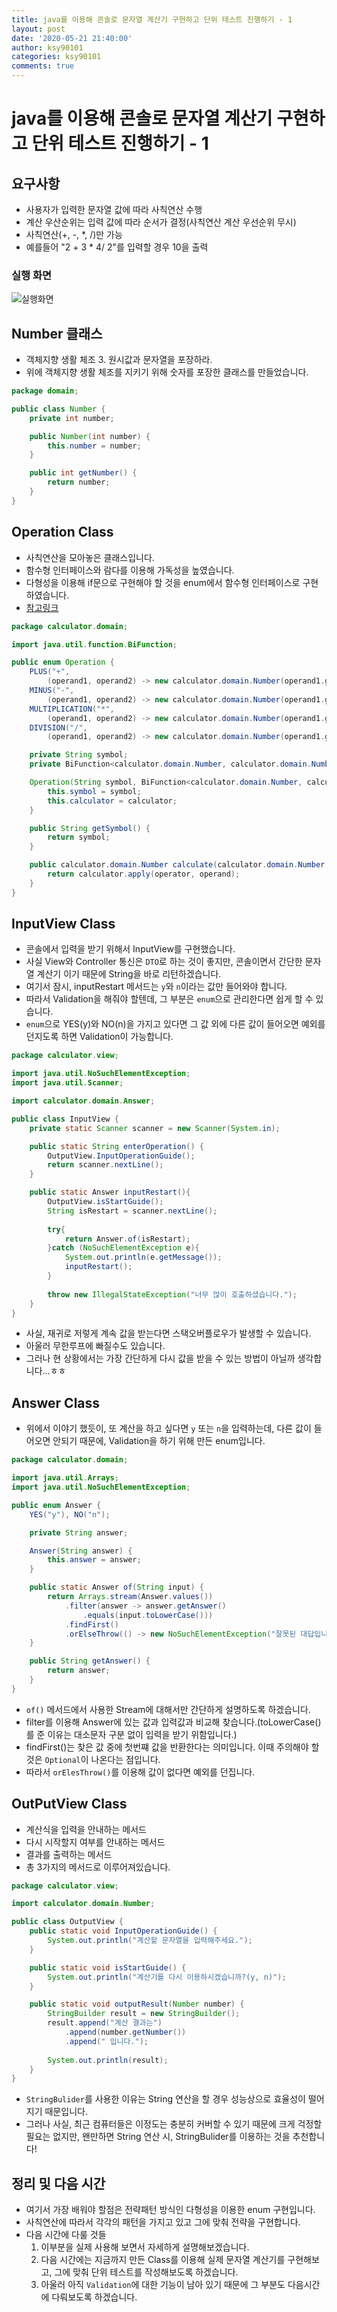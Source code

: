 ```yaml
---
title: java를 이용해 콘솔로 문자열 계산기 구현하고 단위 테스트 진행하기 - 1
layout: post
date: '2020-05-21 21:40:00'
author: ksy90101
categories: ksy90101
comments: true
---
```


# java를 이용해 콘솔로 문자열 계산기 구현하고 단위 테스트 진행하기 - 1

## 요구사항
- 사용자가 입력한 문자열 값에 따라 사칙연산 수행
- 계산 우산순위는 입력 값에 따라 순서가 결정(사칙연산 계산 우선순위 무시)
- 사칙연산(+, -, *, /)만 가능
- 예를들어 "2 + 3 * 4/ 2"를 입력할 경우 10을 출력

### 실행 화면
![실행화면](/assets/image/java-calculator-test-1/calculator1.PNG)

## Number 클래스
- 객체지향 생활 체조 3. 원시값과 문자열을 포장하라.
- 위에 객체지향 생활 체조를 지키기 위해 숫자를 포장한 클래스를 만들었습니다.

````java
package domain;

public class Number {
	private int number;

	public Number(int number) {
		this.number = number;
	}

	public int getNumber() {
		return number;
	}
}
````

## Operation Class 
- 사칙연산을 모아놓은 클래스입니다.
- 함수형 인터페이스와 람다를 이용해 가독성을 높였습니다.
- 다형성을 이용해 if문으로 구현해야 할 것을 enum에서 함수형 인터페이스로 구현하였습니다.
- [참고링크](https://www.slipp.net/questions/566)

```java
package calculator.domain;

import java.util.function.BiFunction;

public enum Operation {
	PLUS("+",
		(operand1, operand2) -> new calculator.domain.Number(operand1.getNumber() + operand2.getNumber())),
	MINUS("-",
		(operand1, operand2) -> new calculator.domain.Number(operand1.getNumber() - operand2.getNumber())),
	MULTIPLICATION("*",
		(operand1, operand2) -> new calculator.domain.Number(operand1.getNumber() * operand2.getNumber())),
	DIVISION("/",
		(operand1, operand2) -> new calculator.domain.Number(operand1.getNumber() / operand2.getNumber()));

	private String symbol;
	private BiFunction<calculator.domain.Number, calculator.domain.Number, calculator.domain.Number> calculator;

	Operation(String symbol, BiFunction<calculator.domain.Number, calculator.domain.Number, calculator.domain.Number> calculator) {
		this.symbol = symbol;
		this.calculator = calculator;
	}

	public String getSymbol() {
		return symbol;
	}

	public calculator.domain.Number calculate(calculator.domain.Number operator, calculator.domain.Number operand) {
		return calculator.apply(operator, operand);
	}
}
```

## InputView Class

- 콘솔에서 입력을 받기 위해서 InputView를 구현했습니다.
- 사실 View와 Controller 통신은 `DTO`로 하는 것이 좋지만, 콘솔이면서 간단한 문자열 계산기 이기 때문에 String을 바로 리턴하겠습니다.
- 여기서 잠시, inputRestart 메서드는 `y`와 `n`이라는 값만 들어와야 합니다.
- 따라서 Validation을 해줘야 할텐데, 그 부분은 `enum`으로 관리한다면 쉽게 할 수 있습니다.
- `enum`으로 YES(y)와 NO(n)을 가지고 있다면 그 값 외에 다른 값이 들어오면 예외를 던지도록 하면 Validation이 가능합니다.

````java
package calculator.view;

import java.util.NoSuchElementException;
import java.util.Scanner;

import calculator.domain.Answer;

public class InputView {
    private static Scanner scanner = new Scanner(System.in);

    public static String enterOperation() {
        OutputView.InputOperationGuide();
        return scanner.nextLine();
    }

    public static Answer inputRestart(){
        OutputView.isStartGuide();
        String isRestart = scanner.nextLine();
        
        try{
            return Answer.of(isRestart);
        }catch (NoSuchElementException e){
            System.out.println(e.getMessage());
            inputRestart();
        }
        
        throw new IllegalStateException("너무 많이 호출하셨습니다.");
    }
}
````

- 사실, 재귀로 저렇게 계속 값을 받는다면 스택오버플로우가 발생할 수 있습니다.
- 아울러 무한루프에 빠질수도 있습니다.
- 그러나 현 상황에서는 가장 간단하게 다시 값을 받을 수 있는 방법이 아닐까 생각합니다...ㅎㅎ

## Answer Class
- 위에서 이야기 했듯이, 또 계산을 하고 싶다면 `y` 또는 `n`을 입력하는데, 다른 값이 들어오면 안되기 때문에, Validation을 하기 위해 만든 enum입니다.

````java
package calculator.domain;

import java.util.Arrays;
import java.util.NoSuchElementException;

public enum Answer {
    YES("y"), NO("n");

    private String answer;

    Answer(String answer) {
        this.answer = answer;
    }

    public static Answer of(String input) {
        return Arrays.stream(Answer.values())
            .filter(answer -> answer.getAnswer()
                .equals(input.toLowerCase()))
            .findFirst()
            .orElseThrow(() -> new NoSuchElementException("잘못된 대답입니다. y 또는 n을 입력해주세요."));
    }

    public String getAnswer() {
        return answer;
    }
}
````

- `of()` 메서드에서 사용한 Stream에 대해서만 간단하게 설명하도록 하겠습니다.
- filter를 이용해 Answer에 있는 값과 입력값과 비교해 찾습니다.(toLowerCase()를 준 이유는 대소문자 구분 없이 입력을 받기 위함입니다.)
- findFirst()는 찾은 값 중에 첫번쨰 값을 반환한다는 의미입니다. 이때 주의해야 할 것은 `Optional`이 나온다는 점입니다.
- 따라서 `orElesThrow()`를 이용해 값이 없다면 예외를 던집니다.

## OutPutView Class
- 계산식을 입력을 안내하는 메서드
- 다시 시작할지 여부를 안내하는 메서드
- 결과를 출력하는 메서드
- 총 3가지의 메서드로 이루어져있습니다.

````java
package calculator.view;

import calculator.domain.Number;

public class OutputView {
    public static void InputOperationGuide() {
        System.out.println("계산할 문자열을 입력해주세요.");
    }

    public static void isStartGuide() {
        System.out.println("계산기를 다시 이용하시겠습니까?(y, n)");
    }

    public static void outputResult(Number number) {
        StringBuilder result = new StringBuilder();
        result.append("계산 결과는")
            .append(number.getNumber())
            .append(" 입니다.");
        
        System.out.println(result);
    }
}
````
- `StringBulider`를 사용한 이유는 String 연산을 할 경우 성능상으로 효율성이 떨어지기 때문입니다.
- 그러나 사실, 최근 컴퓨터들은 이정도는 충분히 커버할 수 있기 때문에 크게 걱정할 필요는 없지만, 왠만하면 String 연산 시, StringBulider를 이용하는 것을 추천합니다!

## 정리 및 다음 시간
- 여기서 가장 배워야 할점은 전략패턴 방식인 다형성을 이용한 enum 구현입니다.
- 사칙연산에 따라서 각각의 패턴을 가지고 있고 그에 맞춰 전략을 구현합니다.
- 다음 시간에 다룰 것들
    1. 이부분을 실제 사용해 보면서 자세하게 설명해보겠습니다.
    2. 다음 시간에는 지금까지 만든 Class를 이용해 실제 문자열 계산기를 구현해보고, 그에 맞춰 단위 테스트를 작성해보도록 하겠습니다.
    3. 아울러 아직 `Validation`에 대한 기능이 남아 있기 때문에 그 부분도 다음시간에 다뤄보도록 하겠습니다.
